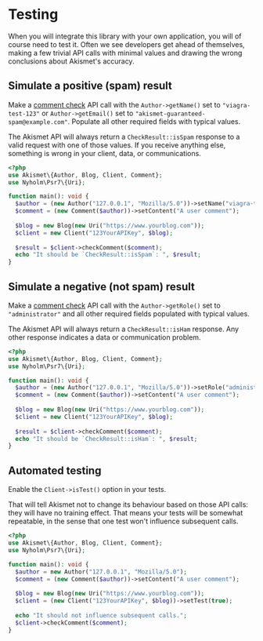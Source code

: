 # Testing
When you will integrate this library with your own application, you will of course need to test it. Often we see developers get ahead of themselves, making a few trivial API calls with minimal values and drawing the wrong conclusions about Akismet's accuracy.

## Simulate a positive (spam) result
Make a [comment check](../features/comment_check.md) API call with the `Author->getName()` set to `"viagra-test-123"` or `Author->getEmail()` set to <code>&quot;akismet-guaranteed-spam&commat;example.com&quot;</code>. Populate all other required fields with typical values.

The Akismet API will always return a `CheckResult::isSpam` response to a valid request with one of those values. If you receive anything else, something is wrong in your client, data, or communications.

``` php
<?php
use Akismet\{Author, Blog, Client, Comment};
use Nyholm\Psr7\{Uri};

function main(): void {
  $author = (new Author("127.0.0.1", "Mozilla/5.0"))->setName("viagra-test-123");
  $comment = (new Comment($author))->setContent("A user comment");
    
  $blog = new Blog(new Uri("https://www.yourblog.com"));
  $client = new Client("123YourAPIKey", $blog);
    
  $result = $client->checkComment($comment);
  echo "It should be `CheckResult::isSpam`: ", $result;
}
```

## Simulate a negative (not spam) result
Make a [comment check](../features/comment_check.md) API call with the `Author->getRole()` set to `"administrator"` and all other required fields populated with typical values.

The Akismet API will always return a `CheckResult::isHam` response. Any other response indicates a data or communication problem.

``` php
<?php
use Akismet\{Author, Blog, Client, Comment};
use Nyholm\Psr7\{Uri};

function main(): void {
  $author = (new Author("127.0.0.1", "Mozilla/5.0"))->setRole("administrator");
  $comment = (new Comment($author))->setContent("A user comment");
    
  $blog = new Blog(new Uri("https://www.yourblog.com"));
  $client = new Client("123YourAPIKey", $blog);
    
  $result = $client->checkComment($comment);
  echo "It should be `CheckResult::isHam`: ", $result;
}
```

## Automated testing
Enable the `Client->isTest()` option in your tests.

That will tell Akismet not to change its behaviour based on those API calls: they will have no training effect. That means your tests will be somewhat repeatable, in the sense that one test won't influence subsequent calls.

``` php
<?php
use Akismet\{Author, Blog, Client, Comment};
use Nyholm\Psr7\{Uri};

function main(): void {
  $author = new Author("127.0.0.1", "Mozilla/5.0");
  $comment = (new Comment($author))->setContent("A user comment");
    
  $blog = new Blog(new Uri("https://www.yourblog.com"));
  $client = (new Client("123YourAPIKey", $blog))->setTest(true);
    
  echo "It should not influence subsequent calls.";
  $client->checkComment($comment);
}
```
